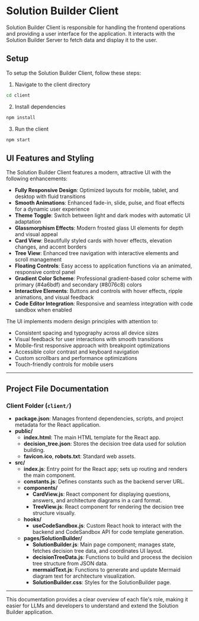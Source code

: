# Solution Builder Client
Solution Builder Client is responsible for handling the frontend operations and providing a user interface for the application. It interacts with the Solution Builder Server to fetch data and display it to the user.

## Setup
To setup the Solution Builder Client, follow these steps:
1. Navigate to the client directory
```cmd
cd client
```
2. Install dependencies
```cmd
npm install
```
3. Run the client
```cmd
npm start
```

## UI Features and Styling

The Solution Builder Client features a modern, attractive UI with the following enhancements:

- **Fully Responsive Design**: Optimized layouts for mobile, tablet, and desktop with fluid transitions
- **Smooth Animations**: Enhanced fade-in, slide, pulse, and float effects for a dynamic user experience
- **Theme Toggle**: Switch between light and dark modes with automatic UI adaptation
- **Glassmorphism Effects**: Modern frosted glass UI elements for depth and visual appeal
- **Card View**: Beautifully styled cards with hover effects, elevation changes, and accent borders
- **Tree View**: Enhanced tree navigation with interactive elements and scroll management
- **Floating Controls**: Easy access to application functions via an animated, responsive control panel
- **Gradient Color Scheme**: Professional gradient-based color scheme with primary (#4a6bdf) and secondary (#8076c8) colors
- **Interactive Elements**: Buttons and controls with hover effects, ripple animations, and visual feedback
- **Code Editor Integration**: Responsive and seamless integration with code sandbox when enabled

The UI implements modern design principles with attention to:
- Consistent spacing and typography across all device sizes
- Visual feedback for user interactions with smooth transitions
- Mobile-first responsive approach with breakpoint optimizations
- Accessible color contrast and keyboard navigation
- Custom scrollbars and performance optimizations
- Touch-friendly controls for mobile users

---

## Project File Documentation

### Client Folder (`client/`)

- **package.json**: Manages frontend dependencies, scripts, and project metadata for the React application.
- **public/**
  - **index.html**: The main HTML template for the React app.
  - **decision_tree.json**: Stores the decision tree data used for solution building.
  - **favicon.ico**, **robots.txt**: Standard web assets.
- **src/**
  - **index.js**: Entry point for the React app; sets up routing and renders the main component.
  - **constants.js**: Defines constants such as the backend server URL.
  - **components/**
    - **CardView.js**: React component for displaying questions, answers, and architecture diagrams in a card format.
    - **TreeView.js**: React component for rendering the decision tree structure visually.
  - **hooks/**
    - **useCodeSandbox.js**: Custom React hook to interact with the backend and CodeSandbox API for code template generation.
  - **pages/SolutionBuilder/**
    - **SolutionBuilder.js**: Main page component; manages state, fetches decision tree data, and coordinates UI layout.
    - **decisionTreeData.js**: Functions to build and process the decision tree structure from JSON data.
    - **mermaidText.js**: Functions to generate and update Mermaid diagram text for architecture visualization.
    - **SolutionBuilder.css**: Styles for the SolutionBuilder page.

---


This documentation provides a clear overview of each file's role, making it easier for LLMs and developers to understand and extend the Solution Builder application.
